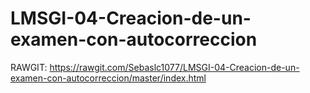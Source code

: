 # LMSGI-04-Creacion-de-un-examen-con-autocorreccion

RAWGIT: https://rawgit.com/Sebaslc1077/LMSGI-04-Creacion-de-un-examen-con-autocorreccion/master/index.html
